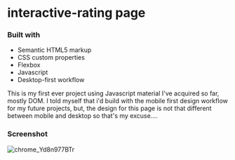 # interactive-rating page 
### Built with

- Semantic HTML5 markup
- CSS custom properties
- Flexbox
- Javascript
- Desktop-first workflow

This is my first ever project using Javascript material I've acquired so far, mostly DOM. I told myself that i'd build with the mobile first design workflow for my future projects, but, the design for this page is not that different between mobile and desktop so that's my excuse....

### Screenshot
![chrome_Yd8n977BTr](https://user-images.githubusercontent.com/18739746/160232307-373914b1-6fdd-45c5-ba75-313a429fc201.gif)

